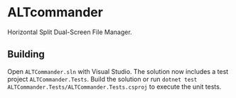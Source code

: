 # ALTcommander
Horizontal Split Dual-Screen File Manager.

## Building

Open `ALTCommander.sln` with Visual Studio. The solution now includes a test
project `ALTCommander.Tests`. Build the solution or run `dotnet test
ALTCommander.Tests/ALTCommander.Tests.csproj` to execute the unit tests.
